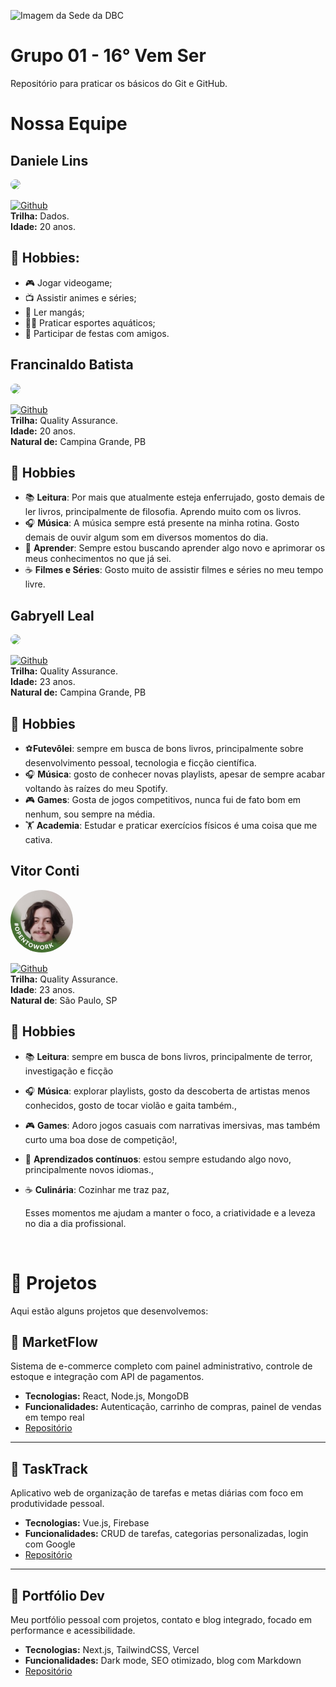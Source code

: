 ![Imagem da Sede da DBC](https://www.dbccompany.com.br/app/uploads/2022/11/Saber-evoluir-e-a-grande-revolucao.jpg)

# **Grupo 01 - 16° Vem Ser**

Repositório para praticar os básicos do Git e GitHub.

# Nossa Equipe

## Daniele Lins

<img width="100px" style="border-radius: 50%;" src="https://media.licdn.com/dms/image/v2/D4D03AQFF22xg6j6jgQ/profile-displayphoto-shrink_200_200/B4DZbpifESHQAY-/0/1747674854223?e=1753920000&v=beta&t=cgugphENBsv9lxS6-GdlIFwXUH8k1DfRR6Lu9bXP5rk"/><br>

[![Github](https://img.shields.io/badge/Github-%23181717.svg?style=for-the-badge&logo=github&logoColor=white)<br>](https://github.com/daniele-lins)
**Trilha:** Dados.<br>
**Idade:** 20 anos.

## 🎯 **Hobbies:**

- 🎮 Jogar videogame;
- 📺 Assistir animes e séries;
- 📖 Ler mangás;
- 🏊‍♀️ Praticar esportes aquáticos;
- 🍻 Participar de festas com amigos.

## Francinaldo Batista

<img width="100px" style="border-radius: 50%;" src="https://media.licdn.com/dms/image/v2/D4D03AQHKZ5pDiAsTaQ/profile-displayphoto-shrink_400_400/profile-displayphoto-shrink_400_400/0/1719816873238?e=1753920000&v=beta&t=Q42fjaKe3gaqhhN4MJacQMTXPqGIFFc1S8Tv-TG7rB0"/><br>

[![Github](https://img.shields.io/badge/Github-%23181717.svg?style=for-the-badge&logo=github&logoColor=white)<br>](https://github.com/Batissta)
**Trilha:** Quality Assurance.<br>
**Idade:** 20 anos.<br>
**Natural de:** Campina Grande, PB

## 🎯 Hobbies

- 📚 **Leitura**: Por mais que atualmente esteja enferrujado, gosto demais de ler livros, principalmente de filosofia. Aprendo muito com os livros.
- 🎧 **Música**: A música sempre está presente na minha rotina. Gosto demais de ouvir algum som em diversos momentos do dia.
- 🌱 **Aprender**: Sempre estou buscando aprender algo novo e aprimorar os meus conhecimentos no que já sei.
- ☕ **Filmes e Séries**: Gosto muito de assistir filmes e séries no meu tempo livre.

## Gabryell Leal

<img width="100px" style="border-radius: 50%;" src="https://media.licdn.com/dms/image/v2/D4D03AQEb4hvRu6q8lw/profile-displayphoto-shrink_400_400/B4DZbFg.h_GwAk-/0/1747070478897?e=1753920000&v=beta&t=H_HWPdFuGhEiM03SsGcLl7dMqFe3Ivfeys-Af94POOk"/><br>

[![Github](https://img.shields.io/badge/Github-%23181717.svg?style=for-the-badge&logo=github&logoColor=white)<br>](https://github.com/lealgabryell)
**Trilha:** Quality Assurance.<br>
**Idade:** 23 anos.<br>
**Natural de:** Campina Grande, PB

## 🎯 Hobbies

- ⚽**Futevôlei**: sempre em busca de bons livros, principalmente sobre desenvolvimento pessoal, tecnologia e ficção científica.
- 🎧 **Música**: gosto de conhecer novas playlists, apesar de sempre acabar voltando às raízes do meu Spotify.
- 🎮 **Games**: Gosta de jogos competitivos, nunca fui de fato bom em nenhum, sou sempre na média.
- 🏋️ **Academia**: Estudar e praticar exercícios físicos é uma coisa que me cativa.

## Vitor Conti

<img width="100px" style="border-radius: 50%;" src="./assets/image.png"/><br>

[![Github](https://img.shields.io/badge/Github-%23181717.svg?style=for-the-badge&logo=github&logoColor=white)<br>](https://github.com/VitorContiFideles)
**Trilha:** Quality Assurance.<br>
**Idade**: 23 anos.<br>
**Natural de**: São Paulo, SP

## 🎯 **Hobbies**

- 📚 **Leitura**: sempre em busca de bons livros, principalmente de terror, investigação e ficção
- 🎧 **Música**: explorar playlists, gosto da descoberta de artistas menos conhecidos, gosto de tocar violão e gaita também.,
- 🎮 **Games**: Adoro jogos casuais com narrativas imersivas, mas também curto uma boa dose de competição!,
- 🌱 **Aprendizados contínuos**: estou sempre estudando algo novo, principalmente novos idiomas.,
- ☕ **Culinária**: Cozinhar me traz paz,

  Esses momentos me ajudam a manter o foco, a criatividade e a leveza no dia a dia profissional.

<br>

# 🚀 Projetos

Aqui estão alguns projetos que desenvolvemos:

## 🛒 MarketFlow

Sistema de e-commerce completo com painel administrativo, controle de estoque e integração com API de pagamentos.

- **Tecnologias:** React, Node.js, MongoDB
- **Funcionalidades:** Autenticação, carrinho de compras, painel de vendas em tempo real
- [Repositório](https://github.com/seuusuario/marketflow)

---

## 📅 TaskTrack

Aplicativo web de organização de tarefas e metas diárias com foco em produtividade pessoal.

- **Tecnologias:** Vue.js, Firebase
- **Funcionalidades:** CRUD de tarefas, categorias personalizadas, login com Google
- [Repositório](https://github.com/seuusuario/tasktrack)

---

## 🎨 Portfólio Dev

Meu portfólio pessoal com projetos, contato e blog integrado, focado em performance e acessibilidade.

- **Tecnologias:** Next.js, TailwindCSS, Vercel
- **Funcionalidades:** Dark mode, SEO otimizado, blog com Markdown
- [Repositório](https://github.com/seuusuario/portfolio-dev)
